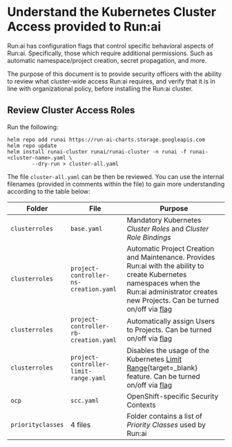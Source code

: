 # Understand the Kubernetes Cluster Access provided to Run:ai

Run:ai has configuration flags that control specific behavioral aspects of Run:ai. Specifically, those which require additional permissions. Such as automatic namespace/project creation, secret propagation, and more.

The purpose of this document is to provide security officers with the ability to review what cluster-wide access Run:ai requires, and verify that it is in line with organizational policy, before installing the Run:ai cluster. 


## Review Cluster Access Roles
Run the following:

```
helm repo add runai https://run-ai-charts.storage.googleapis.com
helm repo update
helm install runai-cluster runai/runai-cluster -n runai -f runai-<cluster-name>.yaml \
        --dry-run > cluster-all.yaml
```

The file `cluster-all.yaml` can be then be reviewed. You can use the internal filenames (provided in comments within the file) to gain more understanding according to the table below:

|   Folder    | File  |  Purpose | 
|-------------|-------|----------|
| `clusterroles` | `base.yaml` | Mandatory Kubernetes _Cluster Roles_ and _Cluster Role Bindings_  |
| `clusterroles` |`project-controller-ns-creation.yaml` | Automatic Project Creation and Maintenance. Provides Run:ai with the ability to create Kubernetes namespaces when the Run:ai administrator creates new Projects. Can be turned on/off via [flag](../runai-setup/cluster-setup/customize-cluster-install.md) |  
| `clusterroles` |`project-controller-rb-creation.yaml` | Automatically assign Users to Projects. Can be turned on/off via [flag](../runai-setup/cluster-setup/customize-cluster-install.md) |  
| `clusterroles` | `project-controller-limit-range.yaml` | Disables the usage of the Kubernetes [Limit Range](https://kubernetes.io/docs/concepts/policy/limit-range/#:~:text=A%20LimitRange%20is%20a%20policy,per%20PersistentVolumeClaim%20in%20a%20namespace){target=_blank} feature. Can be turned on/off via [flag](../runai-setup/cluster-setup/customize-cluster-install.md) |
| `ocp` | `scc.yaml`| OpenShift-specific Security Contexts | 
| `priorityclasses` | 4 files |  Folder contains a list of _Priority Classes_ used by Run:ai | 
